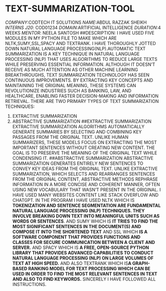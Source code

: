 # TEXT-SUMMARIZATION-TOOL
*COMPANY*:CODTECH IT SOLUTIONS
*NAME*:ABDUL RAZZAK SHEIKH
*INTERNS J20*: COD01234
*DOMAIN*:ARTIFICIAL INTELLIGENCE
*DURATION*:4 WEEKS
*MENTOR*: NEELA SANTOSH
##DESCRIPTION: I HAVE USED FIVE MODULES IN MY PYTHON FILE TO MAKE WHICH ARE NLTK,SUMY,SSL,SPACY AND TEXTRANK. I HAVE THOROUGHLY JOTTED DOWN NATURAL LANGUAGE PROCESSING(NLP).AUTOMATIC TEXT SUMMARIZATION IS A KEY TECHNIQUE IN NATURAL LANGUAGE PROCESSING (NLP) THAT USES ALGORITHMS TO REDUCE LARGE TEXTS WHILE PRESERVING ESSENTIAL INFORMATION. ALTHOUGH IT DOESN’T RECEIVE AS MUCH ATTENTION AS OTHER MACHINE LEARNING BREAKTHROUGHS, TEXT SUMMARIZATION TECHNOLOGY HAS SEEN CONTINUOUS IMPROVEMENTS. BY EXTRACTING KEY CONCEPTS AND MAINTAINING THE ORIGINAL MEANING, THESE SYSTEMS CAN REVOLUTIONIZE INDUSTRIES SUCH AS BANKING, LAW, AND HEALTHCARE, ENABLING FASTER DECISION-MAKING AND INFORMATION RETRIEVAL.
THERE ARE TWO PRIMARY TYPES OF TEXT SUMMARIZATION TECHNIQUES:
1.	EXTRACTIVE SUMMARIZATION
2.	ABSTRACTIVE SUMMARIZATION
##EXTRACTIVE SUMMARIZATION
EXTRACTIVE SUMMARIZATION ALGORITHMS AUTOMATICALLY GENERATE SUMMARIES BY SELECTING AND COMBINING KEY PASSAGES FROM THE ORIGINAL TEXT. UNLIKE HUMAN SUMMARIZERS, THESE MODELS FOCUS ON EXTRACTING THE MOST IMPORTANT SENTENCES WITHOUT CREATING NEW CONTENT. THE GOAL IS TO PRESERVE THE MEANING OF THE ORIGINAL TEXT WHILE CONDENSING IT.
##ABSTRACTIVE SUMMARIZATION
ABSTRACTIVE SUMMARIZATION GENERATES ENTIRELY NEW SENTENCES TO CONVEY KEY IDEAS FROM THE ORIGINAL TEXT. UNLIKE EXTRACTIVE SUMMARIZATION, WHICH SELECTS AND REARRANGES SENTENCES FROM THE ORIGINAL CONTENT, ABSTRACTIVE METHODS REPHRASE INFORMATION IN A MORE CONCISE AND COHERENT MANNER, OFTEN USING NEW VOCABULARY THAT WASN’T PRESENT IN THE ORIGINAL.
I HAVE USED MANY WEBSITES CONTENT LIKE STACK OVERFLOW AND CHATGPT.
IN THE PROGRAM I HAVE USED NLTK WHICH IS **TOKENIZATION AND SENTENCE SEGMENTATION ARE FUNDAMENTAL NATURAL LANGUAGE PROCESSING (NLP) TECHNIQUES. THEY INVOLVE BREAKING DOWN TEXT INTO MEANINGFUL UNITS SUCH AS WORDS OR SENTENCES**.
AND SUMY WHICH IS **IT TRIES TO FIND THE MOST SIGNIFICANT SENTENCES IN THE DOCUMENT(S) AND COMPOSE IT INTO THE SHORTENED TEXT**
AND SSL WHICH **IS A SOFTWARE COMPONENT THAT PROVIDES FUNCTIONS AND CLASSES FOR SECURE COMMUNICATION BETWEEN A CLIENT AND SERVER.**
AND SPACY WHICH IS **A FREE, OPEN-SOURCE PYTHON LIBRARY THAT PROVIDES ADVANCED CAPABILITIES TO CONDUCT NATURAL LANGUAGE PROCESSING (NLP) ON LARGE VOLUMES OF TEXT AT HIGH SPEED.**
AND ALSO TEXTRANK WHICH IS**A GRAPH-BASED RANKING MODEL FOR TEXT PROCESSING WHICH CAN BE USED IN ORDER TO FIND THE MOST RELEVANT SENTENCES IN TEXT AND ALSO TO FIND KEYWORDS.**
SINCERELY I HAVE FOLLOWED ALL INSTRUCTIONS.
